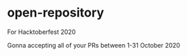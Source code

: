 # open-repository
For Hacktoberfest 2020

Gonna accepting all of your PRs between 1-31 October 2020
